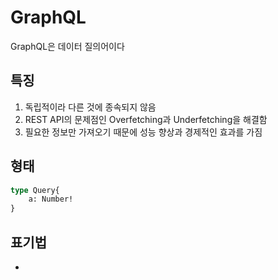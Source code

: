 # GraphQL

GraphQL은 데이터 질의어이다

## 특징

1. 독립적이라 다른 것에 종속되지 않음
2. REST API의 문제점인 Overfetching과 Underfetching을 해결함
3. 필요한 정보만 가져오기 때문에 성능 향상과 경제적인 효과를 가짐

## 형태

```graphql
type Query{
    a: Number!
}
```

## 표기법

- 
